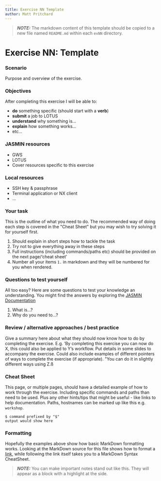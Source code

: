 ```yaml
---
title: Exercise NN Template
author: Matt Pritchard
---
```


> **_NOTE:_**  The markdown content of this template should be copied to a new file named `README.md` within each `exNN` directory.

# Exercise NN: Template

### Scenario

Purpose and overview of the exercise.

### Objectives
 
After completing this exercise I will be able to:

 * **do** something specific (should start with a **verb**)
 * **submit** a job to LOTUS
 * **understand** why something is...
 * **explain** how something works...
 * etc...

### JASMIN resources

 * GWS
 * LOTUS
 * Cover resources specific to this exercise

### Local resources

 * SSH key & passphrase
 * Terminal application or NX client
 * ...

### Your task

This is the outline of what you need to do. The recommended way of doing each step is covered in the "Cheat Sheet" but you may wish to try solving it for yourself first.

 1. Should explain in short steps how to tackle the task
 1. Try not to give everything away in these steps
 1. Full instructions (including commands/paths etc) should be provided on the next page/‘cheat sheet’
 1. Number all your items `1.` in markdown and they will be numbered for you when rendered. 

### Questions to test yourself

All too easy? Here are some questions to test your knowledge an understanding. You might find the answers by exploring the [JASMIN Documentation](https://help.jasmin.ac.uk)

1. What is...?
1. Why do you need to...?

### Review / alternative approaches / best practice

Give a summary here about what they should now know how to do by completing the exercise. E.g. ‘By completing this exercise you can now do X, this could also be applied to Y’s workflow. Put details in some slides to accompany the exercise.
Could also include examples of different pointers of ways to complete the exercise (if appropriate).
"You can do it in slightly different ways using Z.ß

### Cheat Sheet

This page, or multiple pages, should have a detailed example of how to work through the exercise. Including specific commands and paths than need to be used. Plus any other hints/tips that might be useful - like links to help documentation. Paths, hostnames can be marked up like this e.g. `workshop`.

```
$ command prefixed by "$"
output would show here
```

### Formatting

Hopefully the examples above show how basic MarkDown formatting works.
Looking at the MarkDown source for this file shows how to format a [link](https://guides.github.com/pdfs/markdown-cheatsheet-online.pdf), while following the link itself takes you to a MarkDown Syntax CheatSheet.

> **_NOTE:_**  You can make important notes stand out like this. They will appear as a block with a highlight at the side.



